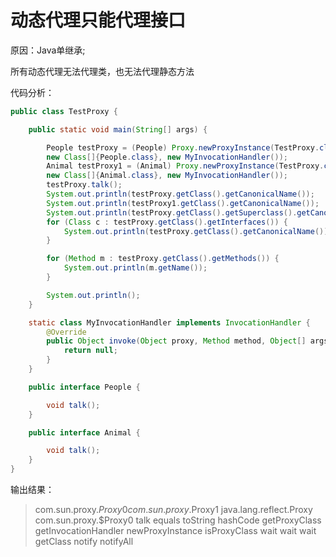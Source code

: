 # 动态代理只能代理接口

原因：Java单继承;

所有动态代理无法代理类，也无法代理静态方法

代码分析：

```java
public class TestProxy {

    public static void main(String[] args) {

        People testProxy = (People) Proxy.newProxyInstance(TestProxy.class.getClassLoader(), 
        new Class[]{People.class}, new MyInvocationHandler());
        Animal testProxy1 = (Animal) Proxy.newProxyInstance(TestProxy.class.getClassLoader(), 
        new Class[]{Animal.class}, new MyInvocationHandler());
        testProxy.talk();
        System.out.println(testProxy.getClass().getCanonicalName());
        System.out.println(testProxy1.getClass().getCanonicalName());
        System.out.println(testProxy.getClass().getSuperclass().getCanonicalName());
        for (Class c : testProxy.getClass().getInterfaces()) {
            System.out.println(testProxy.getClass().getCanonicalName());
        }

        for (Method m : testProxy.getClass().getMethods()) {
            System.out.println(m.getName());
        }

        System.out.println();
    }

    static class MyInvocationHandler implements InvocationHandler {
        @Override
        public Object invoke(Object proxy, Method method, Object[] args) throws Throwable {
            return null;
        }
    }

    public interface People {

        void talk();
    }

    public interface Animal {

        void talk();
    }
}
```

输出结果：
> com.sun.proxy.$Proxy0
com.sun.proxy.$Proxy1
java.lang.reflect.Proxy
com.sun.proxy.$Proxy0
talk
equals
toString
hashCode
getProxyClass
getInvocationHandler
newProxyInstance
isProxyClass
wait
wait
wait
getClass
notify
notifyAll